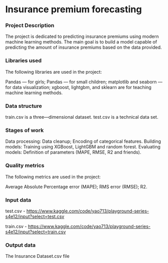# Insurance premium forecasting

### Project Description
The project is dedicated to predicting insurance premiums using modern machine learning methods. The main goal is to build a model capable of predicting the amount of insurance premiums based on the data provided.

### Libraries used
The following libraries are used in the project:

Pandas — for girls;
Pandas — for small children;
matplotlib and seaborn — for data visualization;
xgboost, lightgbm, and sklearn are for teaching machine learning methods.

### Data structure

train.csv is a three—dimensional dataset.
test.csv is a technical data set.

### Stages of work

Data processing:
Data cleanup;
Encoding of categorical features.
Building models:
Training using XGBoost, LightGBM and random forest.
Evaluating models:
Definition of parameters (MAPE, RMSE, R2 and friends).

### Quality metrics
The following metrics are used in the project:

Average Absolute Percentage error (MAPE);
RMS error (RMSE);
R2.

### Input data

test.csv - https://www.kaggle.com/code/yao713/playground-series-s4e12/input?select=test.csv

train.csv - https://www.kaggle.com/code/yao713/playground-series-s4e12/input?select=train.csv

### Output data 

The Insurance Dataset.csv file
